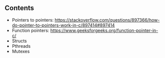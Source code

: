 ## Contents

- Pointers to pointers: https://stackoverflow.com/questions/897366/how-do-pointer-to-pointers-work-in-c/897414#897414
- Function pointers: https://www.geeksforgeeks.org/function-pointer-in-c/
- Structs
- Pthreads
- Mutexes
